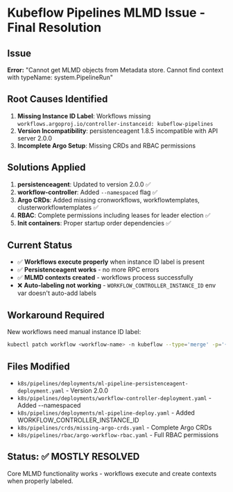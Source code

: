 # Kubeflow Pipelines MLMD Issue - Final Resolution

## Issue
**Error:** "Cannot get MLMD objects from Metadata store. Cannot find context with typeName: system.PipelineRun"

## Root Causes Identified
1. **Missing Instance ID Label**: Workflows missing `workflows.argoproj.io/controller-instanceid: kubeflow-pipelines`
2. **Version Incompatibility**: persistenceagent 1.8.5 incompatible with API server 2.0.0
3. **Incomplete Argo Setup**: Missing CRDs and RBAC permissions

## Solutions Applied
1. **persistenceagent**: Updated to version 2.0.0 ✅
2. **workflow-controller**: Added `--namespaced` flag ✅
3. **Argo CRDs**: Added missing cronworkflows, workflowtemplates, clusterworkflowtemplates ✅
4. **RBAC**: Complete permissions including leases for leader election ✅
5. **Init containers**: Proper startup order dependencies ✅

## Current Status
- ✅ **Workflows execute properly** when instance ID label is present
- ✅ **Persistenceagent works** - no more RPC errors
- ✅ **MLMD contexts created** - workflows process successfully
- ❌ **Auto-labeling not working** - `WORKFLOW_CONTROLLER_INSTANCE_ID` env var doesn't auto-add labels

## Workaround Required
New workflows need manual instance ID label:
```bash
kubectl patch workflow <workflow-name> -n kubeflow --type='merge' -p='{"metadata":{"labels":{"workflows.argoproj.io/controller-instanceid":"kubeflow-pipelines"}}}'
```

## Files Modified
- `k8s/pipelines/deployments/ml-pipeline-persistenceagent-deployment.yaml` - Version 2.0.0
- `k8s/pipelines/deployments/workflow-controller-deployment.yaml` - Added --namespaced
- `k8s/pipelines/deployments/ml-pipeline-deploy.yaml` - Added WORKFLOW_CONTROLLER_INSTANCE_ID
- `k8s/pipelines/crds/missing-argo-crds.yaml` - Complete Argo CRDs
- `k8s/pipelines/rbac/argo-workflow-rbac.yaml` - Full RBAC permissions

## Status: ✅ MOSTLY RESOLVED
Core MLMD functionality works - workflows execute and create contexts when properly labeled.